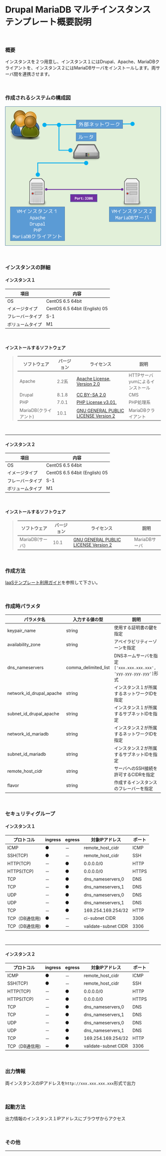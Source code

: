 Drupal MariaDB マルチインスタンス<br>テンプレート概要説明
====

<br>

### 概要

インスタンスを２つ用意し、インスタンス１にはDrupal、Apache、MariaDBクライアントを、インスタンス２にはMariaDBサーバをインストールします。両サーバ間を連携させます。

<br>

### 作成されるシステムの構成図

![構成図](images/diag_drupal_apache_multi.png)

<br>

### インスタンスの詳細

#### インスタンス１

|項目|内容|
|---|---|
|OS|CentOS 6.5 64bit|
|イメージタイプ|CentOS 6.5 64bit (English) 05|
|フレーバータイプ|S-1|
|ボリュームタイプ|M1|

<br>

#### インストールするソフトウェア

>|ソフトウェア|バージョン|ライセンス|説明|
>|---|---|---|---|
>|Apache|2.2系|[Apache License, Version 2.0](http://www.apache.org/licenses/LICENSE-2.0)|HTTPサーバ<br>yumによるインストール|
>|Drupal|8.1.8|[CC BY-SA 2.0](https://creativecommons.org/licenses/by-sa/2.0/)|CMS|
>|PHP|7.0.1|[PHP License v3.01,](http://www.php.net/license/3_01.txt)|PHP処理系|
>|MariaDB(クライアント)|10.1|[GNU GENERAL PUBLIC LICENSE Version 2](https://mariadb.com/kb/en/mariadb/mariadb-license/)|MariaDBクライアント|

<br>

---

#### インスタンス２

|項目|内容|
|---|---|
|OS|CentOS 6.5 64bit|
|イメージタイプ|CentOS 6.5 64bit (English) 05|
|フレーバータイプ|S-1|
|ボリュームタイプ|M1|

<br>

#### インストールするソフトウェア

>|ソフトウェア|バージョン|ライセンス|説明|
>|---|---|---|---|
>|MariaDB(サーバ)|10.1|[GNU GENERAL PUBLIC LICENSE Version 2](https://mariadb.com/kb/en/mariadb/mariadb-license/)|MariaDBサーバ|

<br>

### 作成方法

[IaaSテンプレート利用ガイド](https://github.com/k5-community/developer/tree/master/iaas-templates/template_users_guide.md)を参照して下さい。

<br>

### 作成時パラメタ

|パラメタ名|入力する値の型|説明|
|---|---|---|
|keypair_name|string|使用する証明書の鍵を指定|
|availability_zone|string|アベイラビリティーゾーンを指定|
|dns_nameservers|comma_delimited_list|DNSネームサーバを指定<br>`['xxx.xxx.xxx.xxx', 'yyy.yyy.yyy.yyy']`形式|
|network_id_drupal_apache|string|インスタンス１が所属するネットワークIDを指定|
|subnet_id_drupal_apache |string|インスタンス１が所属するサブネットIDを指定|
|network_id_mariadb|string|インスタンス２が所属するネットワークIDを指定|
|subnet_id_mariadb |string|インスタンス２が所属するサブネットIDを指定|
|remote_host_cidr|string|サーバへのSSH接続を許可するCIDRを指定|
|flavor|string|作成するインスタンスのフレーバーを指定|

<br>

### セキュリティグループ

#### インスタンス１

|プロトコル|ingress|egress|対象IPアドレス|ポート|
|---|---|---|---|---|
|ICMP          |●|－|remote_host_cidr           |ICMP |
|SSH(TCP)      |●|－|remote_host_cidr           |SSH  |
|HTTP(TCP)     |－|●|0.0.0.0/0                  |HTTP |
|HTTPS(TCP)    |－|●|0.0.0.0/0                  |HTTPS|
|TCP           |－|●|dns_nameservers,0          |DNS  |
|TCP           |－|●|dns_nameservers,1          |DNS  |
|UDP           |－|●|dns_nameservers,0          |DNS  |
|UDP           |－|●|dns_nameservers,1          |DNS  |
|TCP           |－|●|169.254.169.254/32         |HTTP |
|TCP（DB通信用)|●|－|ci-subnet CIDR      |3306 |
|TCP（DB通信用)|●|－|validate-subnet CIDR|3306 |

<br>

---

#### インスタンス２

|プロトコル|ingress|egress|対象IPアドレス|ポート|
|---|---|---|---|---|
|ICMP          |●|－|remote_host_cidr           |ICMP |
|SSH(TCP)      |●|－|remote_host_cidr           |SSH  |
|HTTP(TCP)     |－|●|0.0.0.0/0                  |HTTP |
|HTTPS(TCP)    |－|●|0.0.0.0/0                  |HTTPS|
|TCP           |－|●|dns_nameservers,0          |DNS  |
|TCP           |－|●|dns_nameservers,1          |DNS  |
|UDP           |－|●|dns_nameservers,0          |DNS  |
|UDP           |－|●|dns_nameservers,1          |DNS  |
|TCP           |－|●|169.254.169.254/32         |HTTP |
|TCP（DB通信用)|－|●|validate-subnet CIDR|3306 |

<br>

### 出力情報

両インスタンスのIPアドレスを`http://xxx.xxx.xxx.xxx`形式で出力

<br>

### 起動方法

出力情報のインスタンス１IPアドレスにブラウザからアクセス

<br>

### その他

---
